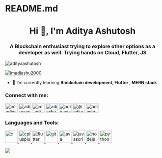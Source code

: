 # README.md
<h1 align="center">Hi 👋, I'm Aditya Ashutosh</h1>
<h3 align="center">A Blockchain enthusiast trying to explore other options as a developer as well. Trying hands on Cloud, Flutter, JS</h3>

<p align="left"> <img src="https://komarev.com/ghpvc/?username=adityaashutosh&label=Profile%20views&color=0e75b6&style=flat" alt="adityaashutosh" /> </p>



<p align="left"> <a href="https://twitter.com/imadiashu2000" target="blank"><img src="https://img.shields.io/twitter/follow/imadiashu2000?logo=twitter&style=for-the-badge" alt="imadiashu2000" /></a> </p>

- 🌱 I’m currently learning **Blockchain development, Flutter , MERN stack**



<h3 align="left">Connect with me:</h3>
<p align="left">
<a href="https://twitter.com/imadiashu2000" target="blank"><img align="center" src="https://cdn.jsdelivr.net/npm/simple-icons@3.0.1/icons/twitter.svg" alt="imadiashu2000" height="30" width="40" /></a>
<a href="https://linkedin.com/in/adityaashutosh" target="blank"><img align="center" src="https://cdn.jsdelivr.net/npm/simple-icons@3.0.1/icons/linkedin.svg" alt="adityaashutosh" height="30" width="40" /></a>
<a href="https://instagram.com/im_adi_ashu" target="blank"><img align="center" src="https://cdn.jsdelivr.net/npm/simple-icons@3.0.1/icons/instagram.svg" alt="im_adi_ashu" height="30" width="40" /></a>
<a href="https://www.codechef.com/users/adiashu" target="blank"><img align="center" src="https://cdn.jsdelivr.net/npm/simple-icons@3.1.0/icons/codechef.svg" alt="adiashu" height="30" width="40" /></a>
<a href="https://www.hackerrank.com/adityaashutosh" target="blank"><img align="center" src="https://cdn.jsdelivr.net/npm/simple-icons@3.0.1/icons/hackerrank.svg" alt="adityaashutosh" height="30" width="40" /></a>
<a href="https://www.hackerearth.com/@adityaashutosh" target="blank"><img align="center" src="https://cdn.jsdelivr.net/npm/simple-icons@3.0.1/icons/hackerearth.svg" alt="@adityaashutosh" height="30" width="40" /></a>
<a href="https://auth.geeksforgeeks.org/user/adiashu2000" target="blank"><img align="center" src="https://cdn.jsdelivr.net/npm/simple-icons@3.0.1/icons/geeksforgeeks.svg" alt="adiashu2000" height="30" width="40" /></a>
</p>

<h3 align="left">Languages and Tools:</h3>
<p align="left"> <a href="https://www.cprogramming.com/" target="_blank"> <img src="https://devicons.github.io/devicon/devicon.git/icons/c/c-original.svg" alt="c" width="40" height="40"/> </a> <a href="https://www.w3schools.com/cpp/" target="_blank"> <img src="https://devicons.github.io/devicon/devicon.git/icons/cplusplus/cplusplus-original.svg" alt="cplusplus" width="40" height="40"/> </a> <a href="https://flutter.dev" target="_blank"> <img src="https://www.vectorlogo.zone/logos/flutterio/flutterio-icon.svg" alt="flutter" width="40" height="40"/> </a> <a href="https://git-scm.com/" target="_blank"> <img src="https://www.vectorlogo.zone/logos/git-scm/git-scm-icon.svg" alt="git" width="40" height="40"/> </a> <a href="https://www.java.com" target="_blank"> <img src="https://devicons.github.io/devicon/devicon.git/icons/java/java-original-wordmark.svg" alt="java" width="40" height="40"/> </a> <a href="https://developer.mozilla.org/en-US/docs/Web/JavaScript" target="_blank"> <img src="https://devicons.github.io/devicon/devicon.git/icons/javascript/javascript-original.svg" alt="javascript" width="40" height="40"/> </a> <a href="https://nodejs.org" target="_blank"> <img src="https://devicons.github.io/devicon/devicon.git/icons/nodejs/nodejs-original-wordmark.svg" alt="nodejs" width="40" height="40"/> </a> <a href="https://www.python.org" target="_blank"> <img src="https://devicons.github.io/devicon/devicon.git/icons/python/python-original.svg" alt="python" width="40" height="40"/> </a> </p>

<img src = "https://github-readme-stats.vercel.app/api?username=AdityaAshutosh&&show_icons=true&title_color=ffffff&icon_color=bb2acf&text_color=daf7dc&bg_color=151515" >
